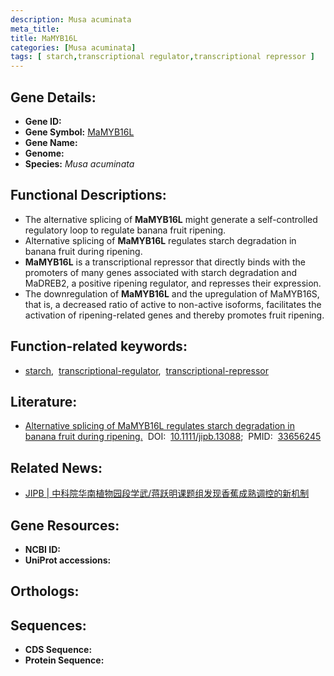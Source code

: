 ```yaml
---
description: Musa acuminata
meta_title:
title: MaMYB16L
categories: [Musa acuminata]
tags: [ starch,transcriptional regulator,transcriptional repressor ]
---
```


## Gene Details:
- **Gene ID:**	[]()
- **Gene Symbol:** <u> MaMYB16L </u>
- **Gene Name:** 
- **Genome:** []()
- **Species:** *Musa acuminata*

## Functional Descriptions:
   - The alternative splicing of **MaMYB16L** might generate a self-controlled regulatory loop to regulate banana fruit ripening.
   - Alternative splicing of **MaMYB16L** regulates starch degradation in banana fruit during ripening.
   - **MaMYB16L** is a transcriptional repressor that directly binds with the promoters of many genes associated with starch degradation and MaDREB2, a positive ripening regulator, and represses their expression.
   - The downregulation of **MaMYB16L** and the upregulation of MaMYB16S, that is, a decreased ratio of active to non-active isoforms, facilitates the activation of ripening-related genes and thereby promotes fruit ripening.

## Function-related keywords:
   - [starch](/tags/starch/),&nbsp;&nbsp;[transcriptional-regulator](/tags/transcriptional-regulator/),&nbsp;&nbsp;[transcriptional-repressor](/tags/transcriptional-repressor/)

## Literature:
   - [Alternative splicing of MaMYB16L regulates starch degradation in banana fruit during ripening.]( https://onlinelibrary.wiley.com/doi/10.1111/jipb.13088)&nbsp;&nbsp;DOI:&nbsp;&nbsp;[10.1111/jipb.13088](https://onlinelibrary.wiley.com/doi/10.1111/jipb.13088);&nbsp;&nbsp;PMID:&nbsp;&nbsp;[33656245](https://pubmed.ncbi.nlm.nih.gov/33656245/)

## Related News:
   - [JIPB | ​中科院华南植物园段学武/蒋跃明课题组发现香蕉成熟调控的新机制](https://mp.weixin.qq.com/s?__biz=Mzg3MDEwNDEyMg==&mid=2247506165&idx=6&sn=4f45eeb4b6ccb28a7e8b86274304226c&chksm=ce9075a0f9e7fcb60f30901ea1b2fe6a8eeffa84d138d1f617eaeb54817bec650241eb200fa1&scene=27#wechat_redirect)

## Gene Resources:
- **NCBI ID:**  [](https://www.ncbi.nlm.nih.gov/gene/?term=)
- **UniProt accessions:** [](https://www.uniprot.org/uniprotkb//entry)

## Orthologs:

## Sequences:
- **CDS Sequence:**
- **Protein Sequence:**
